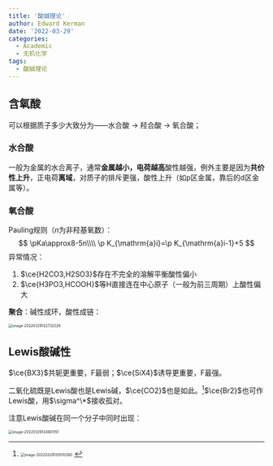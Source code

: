 ```yaml
---
title: '酸碱理论'
author: Edward Kerman
date: '2022-03-29'
categories:
  - Academic
  - 无机化学
tags:
  - 酸碱理论
---
```

## 含氧酸

可以根据质子多少大致分为——水合酸 → 羟合酸 → 氧合酸；

### 水合酸

一般为金属的水合离子，通常<b>金属越小，电荷越高</b>酸性越强，例外主要是因为<b>共价性上升</b>，正电荷<b>离域</b>，对质子的排斥更强，酸性上升（如p区金属，靠后的d区金属等）。

### 氧合酸

Pauling规则（$n$为非羟基氧数）：
$$
\pKa\approx8-5n\\\\
\p K_{\mathrm{a}i}=\p K_{\mathrm{a}i-1}+5
$$
异常情况：

1. $\ce{H2CO3,H2SO3}$存在不完全的溶解平衡酸性偏小
2. $\ce{H3PO3,HCOOH}$等H直接连在中心原子（一般为前三周期）上酸性偏大

<b>聚合</b>：碱性成环，酸性成链：

<img src="https://image.baidu.com/search/down?url=https://tva1.sinaimg.cn/large/e6c9d24ely1h0qn2l99csj20ey0lkab4.jpg" alt="image-20220329122732228" style="zoom:50%;" />

## Lewis酸碱性

$\ce{BX3}$共轭更重要，F最弱；$\ce{SiX4}$诱导更重要，F最强。

二氧化硫既是Lewis酸也是Lewis碱，$\ce{CO2}$也是如此。[^1]$\ce{Br2}$也可作Lewis酸，用$\sigma^\*$接收孤对。

注意Lewis酸碱在同一个分子中同时出现：

<img src="https://image.baidu.com/search/down?url=https://tva1.sinaimg.cn/large/e6c9d24ely1h0qnowewidj20r60e6dgu.jpg" alt="image-20220329124901151" style="zoom:50%;" />

[^1]: <img src="https://image.baidu.com/search/down?url=https://tva1.sinaimg.cn/large/e6c9d24ely1h0qo5pfsaij20860k2t8y.jpg" alt="image-20220329130510260" style="zoom:50%;" />